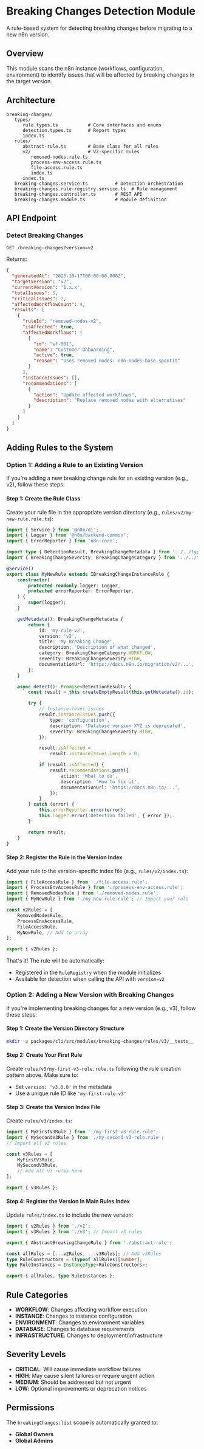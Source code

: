 # Breaking Changes Detection Module

A rule-based system for detecting breaking changes before migrating to a new n8n version.

## Overview

This module scans the n8n instance (workflows, configuration, environment) to identify issues that will be affected by breaking changes in the target version.

## Architecture

```
breaking-changes/
   types/
      rule.types.ts           # Core interfaces and enums
      detection.types.ts      # Report types
      index.ts
   rules/
      abstract-rule.ts        # Base class for all rules
      v2/                     # V2-specific rules
         removed-nodes.rule.ts
         process-env-access.rule.ts
         file-access.rule.ts
         index.ts
      index.ts
   breaking-changes.service.ts          # Detection orchestration
   breaking-changes.rule-registry.service.ts  # Rule management
   breaking-changes.controller.ts       # REST API
   breaking-changes.module.ts           # Module definition
```

## API Endpoint

### Detect Breaking Changes
```
GET /breaking-changes?version=v2
```

Returns:
```json
{
  "generatedAt": "2025-10-17T00:00:00.000Z",
  "targetVersion": "v2",
  "currentVersion": "1.x.x",
  "totalIssues": 5,
  "criticalIssues": 2,
  "affectedWorkflowCount": 4,
  "results": [
    {
      "ruleId": "removed-nodes-v2",
      "isAffected": true,
      "affectedWorkflows": [
        {
          "id": "wf-001",
          "name": "Customer Onboarding",
          "active": true,
          "reason": "Uses removed nodes: n8n-nodes-base.spontit"
        }
      ],
      "instanceIssues": [],
      "recommendations": [
        {
          "action": "Update affected workflows",
          "description": "Replace removed nodes with alternatives"
        }
      ]
    }
  ]
}
```

## Adding Rules to the System

### Option 1: Adding a Rule to an Existing Version

If you're adding a new breaking change rule for an existing version (e.g., v2), follow these steps:

#### Step 1: Create the Rule Class

Create your rule file in the appropriate version directory (e.g., `rules/v2/my-new-rule.rule.ts`):

```typescript
import { Service } from '@n8n/di';
import { Logger } from '@n8n/backend-common';
import { ErrorReporter } from 'n8n-core';

import type { DetectionResult, BreakingChangeMetadata } from '../../types';
import { BreakingChangeSeverity, BreakingChangeCategory } from '../../types';

@Service()
export class MyNewRule extends IBreakingChangeInstanceRule {
	constructor(
		protected readonly logger: Logger,
		protected errorReporter: ErrorReporter,
	) {
		super(logger);
	}

	getMetadata(): BreakingChangeMetadata {
		return {
			id: 'my-rule-v2',
			version: 'v2',
			title: 'My Breaking Change',
			description: 'Description of what changed',
			category: BreakingChangeCategory.WORKFLOW,
			severity: BreakingChangeSeverity.HIGH,
			documentationUrl: 'https://docs.n8n.io/migration/v2/...',
		};
	}

	async detect(): Promise<DetectionResult> {
		const result = this.createEmptyResult(this.getMetadata().id);

		try {
			// Instance-level issues
			result.instanceIssues.push({
				type: 'configuration',
				description: 'Database version XYZ is deprecated',
				severity: BreakingChangeSeverity.HIGH,
			});

			result.isAffected =
				result.instanceIssues.length > 0;

			if (result.isAffected) {
				result.recommendations.push({
					action: 'What to do',
					description: 'How to fix it',
					documentationUrl: 'https://docs.n8n.io/...',
				});
			}
		} catch (error) {
			this.errorReporter.error(error);
			this.logger.error('Detection failed', { error });
		}

		return result;
	}
}
```

#### Step 2: Register the Rule in the Version Index

Add your rule to the version-specific index file (e.g., `rules/v2/index.ts`):

```typescript
import { FileAccessRule } from './file-access.rule';
import { ProcessEnvAccessRule } from './process-env-access.rule';
import { RemovedNodesRule } from './removed-nodes.rule';
import { MyNewRule } from './my-new-rule.rule'; // Import your rule

const v2Rules = [
	RemovedNodesRule,
	ProcessEnvAccessRule,
	FileAccessRule,
	MyNewRule, // Add to array
];

export { v2Rules };
```

That's it! The rule will be automatically:
- Registered in the `RuleRegistry` when the module initializes
- Available for detection when calling the API with `version=v2`

### Option 2: Adding a New Version with Breaking Changes

If you're implementing breaking changes for a new version (e.g., v3), follow these steps:

#### Step 1: Create the Version Directory Structure

```bash
mkdir -p packages/cli/src/modules/breaking-changes/rules/v3/__tests__
```

#### Step 2: Create Your First Rule

Create `rules/v3/my-first-v3-rule.rule.ts` following the rule creation pattern above. Make sure to:
- Set `version: 'v3.0.0'` in the metadata
- Use a unique rule ID like `'my-first-rule-v3'`

#### Step 3: Create the Version Index File

Create `rules/v3/index.ts`:

```typescript
import { MyFirstV3Rule } from './my-first-v3-rule.rule';
import { MySecondV3Rule } from './my-second-v3-rule.rule';
// Import all v3 rules

const v3Rules = [
	MyFirstV3Rule,
	MySecondV3Rule,
	// Add all v3 rules here
];

export { v3Rules };
```

#### Step 4: Register the Version in Main Rules Index

Update `rules/index.ts` to include the new version:

```typescript
import { v2Rules } from './v2';
import { v3Rules } from './v3'; // Import v3 rules

export { AbstractBreakingChangeRule } from './abstract-rule';

const allRules = [...v2Rules, ...v3Rules]; // Add v3Rules
type RuleConstructors = (typeof allRules)[number];
type RuleInstances = InstanceType<RuleConstructors>;

export { allRules, type RuleInstances };
```

## Rule Categories

- **WORKFLOW**: Changes affecting workflow execution
- **INSTANCE**: Changes to instance configuration
- **ENVIRONMENT**: Changes to environment variables
- **DATABASE**: Changes to database requirements
- **INFRASTRUCTURE**: Changes to deployment/infrastructure

## Severity Levels

- **CRITICAL**: Will cause immediate workflow failures
- **HIGH**: May cause silent failures or require urgent action
- **MEDIUM**: Should be addressed but not urgent
- **LOW**: Optional improvements or deprecation notices

## Permissions

The `breakingChanges:list` scope is automatically granted to:
- **Global Owners**
- **Global Admins**
